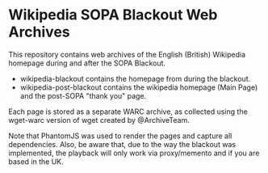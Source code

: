 Wikipedia SOPA Blackout Web Archives
====================================

This repository contains web archives of the English (British) Wikipedia homepage during and after the SOPA Blackout.

* wikipedia-blackout contains the homepage from during the blackout.
* wikipedia-post-blackout contains the wikipedia homepage (Main Page) and the post-SOPA "thank you" page.

Each page is stored as a separate WARC archive, as collected using the wget-warc version of wget created by @ArchiveTeam.

Note that PhantomJS was used to render the pages and capture all dependencies. Also, be aware that, due to the way the blackout was implemented, the playback will only work via proxy/memento and if you are based in the UK.

